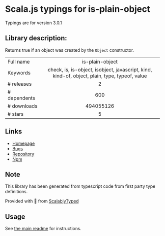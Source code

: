 
# Scala.js typings for is-plain-object

Typings are for version 3.0.1

## Library description:
Returns true if an object was created by the `Object` constructor.

|                    |                 |
| ------------------ | :-------------: |
| Full name          | is-plain-object |
| Keywords           | check, is, is-object, isobject, javascript, kind, kind-of, object, plain, type, typeof, value |
| # releases         | 2 |
| # dependents       | 600 |
| # downloads        | 494055126 |
| # stars            | 5 |

## Links
- [Homepage](https://github.com/jonschlinkert/is-plain-object)
- [Bugs](https://github.com/jonschlinkert/is-plain-object/issues)
- [Repository](https://github.com/jonschlinkert/is-plain-object)
- [Npm](https://www.npmjs.com/package/is-plain-object)
    


## Note
This library has been generated from typescript code from first party type definitions.

Provided with :purple_heart: from [ScalablyTyped](https://github.com/oyvindberg/ScalablyTyped)

## Usage
See [the main readme](../../readme.md) for instructions.


